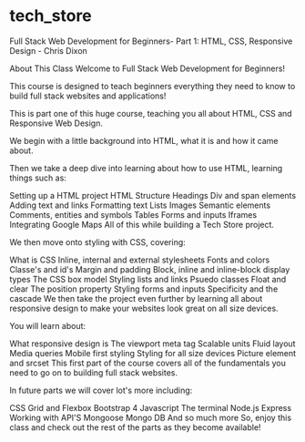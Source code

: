 # tech_store
Full Stack Web Development for Beginners- Part 1: HTML, CSS, Responsive Design - Chris Dixon

About This Class
Welcome to Full Stack Web Development for Beginners!

This course is designed to teach beginners everything they need to know to build full stack websites and applications!

This is part one of this huge course, teaching you all about HTML, CSS and Responsive Web Design.

We begin with a little background into HTML, what it is and how it came about.

Then we take a deep dive into learning about how to use HTML, learning things such as:

Setting up a HTML project
HTML Structure
Headings
Div and span elements
Adding text and links
Formatting text
Lists
Images
Semantic elements
Comments, entities and symbols
Tables
Forms and inputs
Iframes
Integrating Google Maps
All of this while building a Tech Store project.

We then move onto styling with CSS, covering:

What is CSS
Inline, internal and external stylesheets
Fonts and colors
Classe's and id's
Margin and padding
Block, inline and inline-block display types
The CSS box model
Styling lists and links
Psuedo classes
Float and clear
The position property
Styling forms and inputs
Specificity and the cascade
We then take the project even further by learning all about responsive design to make your websites look great on all size devices.

You will learn about:

What responsive design is
The viewport meta tag
Scalable units 
Fluid layout
Media queries
Mobile first styling
Styling for all size devices
Picture element and srcset
This first part of the course covers all of the fundamentals you need to go on to building full stack websites.

In future parts we will cover lot's more including:

CSS Grid and Flexbox
Bootstrap 4
Javascript
The terminal
Node.js
Express
Working with API'S
Mongoose
Mongo DB
And so much more
So, enjoy this class and check out the rest of the parts as they become available!
